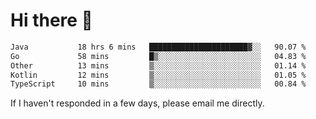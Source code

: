 # Hi there 👋
<!--START_SECTION:waka-->

```txt
Java           18 hrs 6 mins   ██████████████████████▓░░   90.07 %
Go             58 mins         █▒░░░░░░░░░░░░░░░░░░░░░░░   04.83 %
Other          13 mins         ▒░░░░░░░░░░░░░░░░░░░░░░░░   01.14 %
Kotlin         12 mins         ▒░░░░░░░░░░░░░░░░░░░░░░░░   01.05 %
TypeScript     10 mins         ▒░░░░░░░░░░░░░░░░░░░░░░░░   00.84 %
```

<!--END_SECTION:waka-->

If I haven't responded in a few days, please email me directly. 
